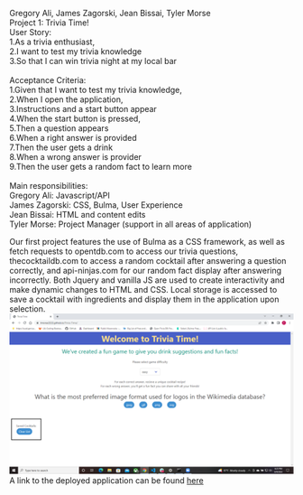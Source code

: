 Gregory Ali, James Zagorski, Jean Bissai, Tyler Morse <br>
Project 1: Trivia Time!
<br>
User Story:<br>
1.As a trivia enthusiast,<br>
2.I want to test my trivia knowledge<br>
3.So that I can win trivia night at my local bar<br>
<br>
 Acceptance Criteria:<br>
1.Given that I want to test my trivia knowledge,<br>
2.When I open the application,<br>
3.Instructions and a start button appear<br>
4.When the start button is pressed,<br>
5.Then a question appears<br>
6.When a right answer is provided<br>
7.Then the user gets a drink<br>
8.When a wrong answer is provider<br>
9.Then the user gets a random fact to learn more<br>
<br>
Main responsibilities:<br>
Gregory Ali: Javascript/API<br>
James Zagorski: CSS, Bulma, User Experience<br>
Jean Bissai: HTML and content edits<br>
Tyler Morse: Project Manager (support in all areas of application)<br>

Our first project features the use of Bulma as a CSS framework, as well as fetch requests to opentdb.com to access our trivia questions, thecocktaildb.com to access a random cocktail after answering a question correctly, and api-ninjas.com for our random fact display after answering incorrectly. Both Jquery and vanilla JS are used to create interactivity and make dynamic changes to HTML and CSS. Local storage is accessed to save a cocktail with ingredients and display them in the application upon selection.
<img src="assets/images/screenshot.png" alt="A screenshot of the deployed application">
A link to the deployed application can be found <a href="https://tmorse2222.github.io/Trivia-Time/">here</a>
